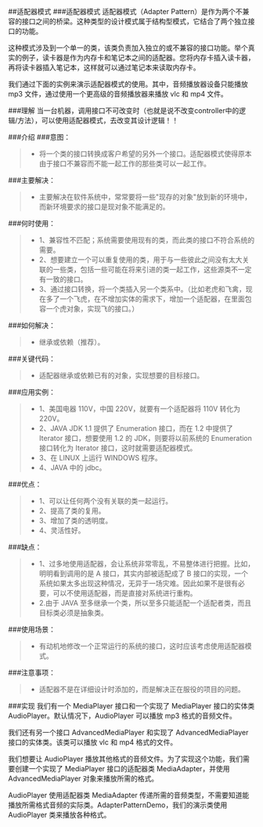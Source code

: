 ##适配器模式
###适配器模式
适配器模式（Adapter Pattern）是作为两个不兼容的接口之间的桥梁。这种类型的设计模式属于结构型模式，它结合了两个独立接口的功能。

这种模式涉及到一个单一的类，该类负责加入独立的或不兼容的接口功能。举个真实的例子，读卡器是作为内存卡和笔记本之间的适配器。您将内存卡插入读卡器，再将读卡器插入笔记本，这样就可以通过笔记本来读取内存卡。

我们通过下面的实例来演示适配器模式的使用。其中，音频播放器设备只能播放 mp3 文件，通过使用一个更高级的音频播放器来播放 vlc 和 mp4 文件。

###理解
当一台机器，调用接口不可改变时（也就是说不改变controller中的逻辑/方法），可以使用适配器模式，去改变其设计逻辑！！

###介绍
###意图：
>* 将一个类的接口转换成客户希望的另外一个接口。适配器模式使得原本由于接口不兼容而不能一起工作的那些类可以一起工作。

###主要解决：
>* 主要解决在软件系统中，常常要将一些"现存的对象"放到新的环境中，而新环境要求的接口是现对象不能满足的。

###何时使用： 
>* 1、兼容性不匹配；系统需要使用现有的类，而此类的接口不符合系统的需要。 
>* 2、想要建立一个可以重复使用的类，用于与一些彼此之间没有太大关联的一些类，包括一些可能在将来引进的类一起工作，这些源类不一定有一致的接口。 
>* 3、通过接口转换，将一个类插入另一个类系中。（比如老虎和飞禽，现在多了一个飞虎，在不增加实体的需求下，增加一个适配器，在里面包容一个虎对象，实现飞的接口。）

###如何解决：
>* 继承或依赖（推荐）。

###关键代码：
>* 适配器继承或依赖已有的对象，实现想要的目标接口。

###应用实例： 
>* 1、美国电器 110V，中国 220V，就要有一个适配器将 110V 转化为 220V。 
>* 2、JAVA JDK 1.1 提供了 Enumeration 接口，而在 1.2 中提供了 Iterator 接口，想要使用 1.2 的 JDK，则要将以前系统的 Enumeration 接口转化为 Iterator 接口，这时就需要适配器模式。 
>* 3、在 LINUX 上运行 WINDOWS 程序。 
>* 4、JAVA 中的 jdbc。

###优点： 
>* 1、可以让任何两个没有关联的类一起运行。 
>* 2、提高了类的复用。 
>* 3、增加了类的透明度。 
>* 4、灵活性好。

###缺点： 
>* 1、过多地使用适配器，会让系统非常零乱，不易整体进行把握。比如，明明看到调用的是 A 接口，其实内部被适配成了 B 接口的实现，一个系统如果太多出现这种情况，无异于一场灾难。因此如果不是很有必要，可以不使用适配器，而是直接对系统进行重构。 
>* 2.由于 JAVA 至多继承一个类，所以至多只能适配一个适配者类，而且目标类必须是抽象类。

###使用场景：
>* 有动机地修改一个正常运行的系统的接口，这时应该考虑使用适配器模式。

###注意事项：
>* 适配器不是在详细设计时添加的，而是解决正在服役的项目的问题。

###实现
我们有一个 MediaPlayer 接口和一个实现了 MediaPlayer 接口的实体类 AudioPlayer。默认情况下，AudioPlayer 可以播放 mp3 格式的音频文件。

我们还有另一个接口 AdvancedMediaPlayer 和实现了 AdvancedMediaPlayer 接口的实体类。该类可以播放 vlc 和 mp4 格式的文件。

我们想要让 AudioPlayer 播放其他格式的音频文件。为了实现这个功能，我们需要创建一个实现了 MediaPlayer 接口的适配器类 MediaAdapter，并使用 AdvancedMediaPlayer 对象来播放所需的格式。

AudioPlayer 使用适配器类 MediaAdapter 传递所需的音频类型，不需要知道能播放所需格式音频的实际类。AdapterPatternDemo，我们的演示类使用 AudioPlayer 类来播放各种格式。